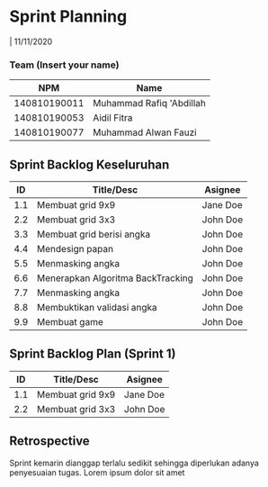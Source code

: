 # Sprint Planning 
| 11/11/2020

### Team (Insert your name)
|  NPM          |             Name           |
| ------------- | ---------------------------|
| 140810190011  | Muhammad Rafiq 'Abdillah   |
| 140810190053  | Aidil Fitra                |
| 140810190077  | Muhammad Alwan Fauzi       |

## Sprint Backlog Keseluruhan 
| ID  | Title/Desc | Asignee | 
| --- | ---------- | ------- | 
| 1.1 | Membuat grid 9x9 | Jane Doe | 
| 2.2 | Membuat grid 3x3 | John Doe |
| 3.3 | Membuat grid berisi angka | John Doe |
| 4.4 | Mendesign papan | John Doe |
| 5.5 | Menmasking angka | John Doe |
| 6.6 | Menerapkan Algoritma BackTracking | John Doe |
| 7.7 | Menmasking angka | John Doe |
| 8.8 | Membuktikan validasi angka | John Doe |
| 9.9 | Membuat game | John Doe |

## Sprint Backlog Plan (Sprint 1)
| ID  | Title/Desc | Asignee | 
| --- | ---------- | ------- | 
| 1.1 | Membuat grid 9x9 | Jane Doe | 
| 2.2 | Membuat grid 3x3 | John Doe |  

## Retrospective 

Sprint kemarin dianggap terlalu sedikit sehingga diperlukan adanya penyesuaian tugas. Lorem ipsum dolor sit amet  
